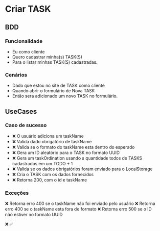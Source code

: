 # Criar TASK

## BDD

### Funcionalidade 

- Eu como cliente
- Quero cadastrar minha(s) TASK(S)
- Para o listar minhas TASK(S) cadastradas.

### Cenários

- Dado que estou no site de TASK como cliente
- Quando abrir o formulário de Nova TASK
- Então sera adicionado um novo TASK no formulário.

## UseCases

### Caso de sucesso

- ❌ O usuário adiciona um taskName
- ❌ Valida dado obrigatório de taskName
- ❌ Valida se o formato do taskName esta dentro do esperado
- ❌ Gera um ID aleatório para o TASK no formato UUID
- ❌ Gera um taskOrdination usando a quantidade todos de TASKS cadastradas em um TODO + 1
- ❌ Valida se os dados obrigatórios foram enviado para o LocalStorage
- ❌ Cria o TASK com os dados fornecidos
- ❌ Retorna 200, com o id e taskName

### Exceções

❌ Retorna erro 400 se o taskName não foi enviado pelo usuário
❌ Retorna erro 400 se o taskName esta fora de formato
❌ Retorna erro 500 se o ID não estiver no formato UUID

❌ ✅